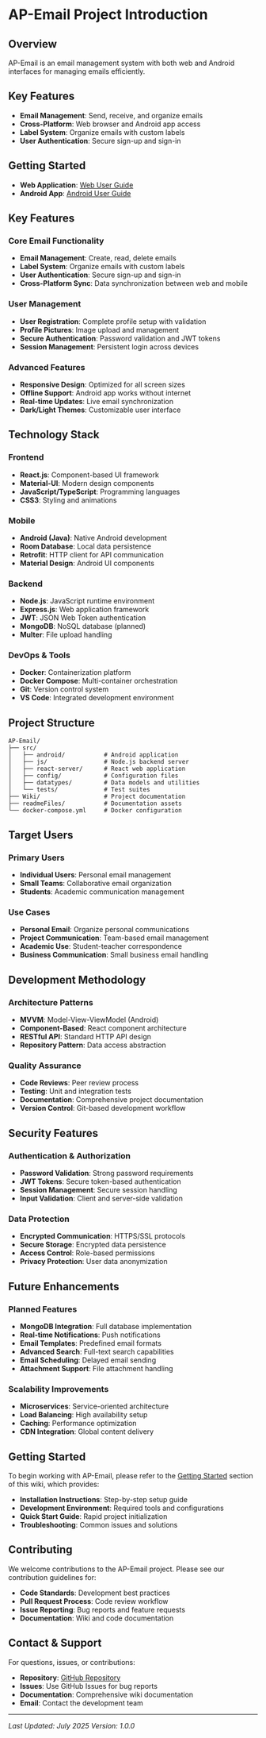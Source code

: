 # AP-Email Project Introduction

## Overview

AP-Email is an email management system with both web and Android interfaces for managing emails efficiently.

## Key Features

- **Email Management**: Send, receive, and organize emails
- **Cross-Platform**: Web browser and Android app access
- **Label System**: Organize emails with custom labels
- **User Authentication**: Secure sign-up and sign-in

## Getting Started

- **Web Application**: [Web User Guide](../Web_Application/README.md)
- **Android App**: [Android User Guide](../Android_Application/README.md)

## Key Features

### Core Email Functionality
- **Email Management**: Create, read, delete emails
- **Label System**: Organize emails with custom labels
- **User Authentication**: Secure sign-up and sign-in
- **Cross-Platform Sync**: Data synchronization between web and mobile

### User Management
- **User Registration**: Complete profile setup with validation
- **Profile Pictures**: Image upload and management
- **Secure Authentication**: Password validation and JWT tokens
- **Session Management**: Persistent login across devices

### Advanced Features
- **Responsive Design**: Optimized for all screen sizes
- **Offline Support**: Android app works without internet
- **Real-time Updates**: Live email synchronization
- **Dark/Light Themes**: Customizable user interface

## Technology Stack

### Frontend
- **React.js**: Component-based UI framework
- **Material-UI**: Modern design components
- **JavaScript/TypeScript**: Programming languages
- **CSS3**: Styling and animations

### Mobile
- **Android (Java)**: Native Android development
- **Room Database**: Local data persistence
- **Retrofit**: HTTP client for API communication
- **Material Design**: Android UI components

### Backend
- **Node.js**: JavaScript runtime environment
- **Express.js**: Web application framework
- **JWT**: JSON Web Token authentication
- **MongoDB**: NoSQL database (planned)
- **Multer**: File upload handling

### DevOps & Tools
- **Docker**: Containerization platform
- **Docker Compose**: Multi-container orchestration
- **Git**: Version control system
- **VS Code**: Integrated development environment

## Project Structure

```
AP-Email/
├── src/
│   ├── android/           # Android application
│   ├── js/                # Node.js backend server
│   ├── react-server/      # React web application
│   ├── config/            # Configuration files
│   ├── datatypes/         # Data models and utilities
│   └── tests/             # Test suites
├── Wiki/                  # Project documentation
├── readmeFiles/           # Documentation assets
└── docker-compose.yml     # Docker configuration
```

## Target Users

### Primary Users
- **Individual Users**: Personal email management
- **Small Teams**: Collaborative email organization
- **Students**: Academic communication management

### Use Cases
- **Personal Email**: Organize personal communications
- **Project Communication**: Team-based email management
- **Academic Use**: Student-teacher correspondence
- **Business Communication**: Small business email handling

## Development Methodology

### Architecture Patterns
- **MVVM**: Model-View-ViewModel (Android)
- **Component-Based**: React component architecture
- **RESTful API**: Standard HTTP API design
- **Repository Pattern**: Data access abstraction

### Quality Assurance
- **Code Reviews**: Peer review process
- **Testing**: Unit and integration tests
- **Documentation**: Comprehensive project documentation
- **Version Control**: Git-based development workflow

## Security Features

### Authentication & Authorization
- **Password Validation**: Strong password requirements
- **JWT Tokens**: Secure token-based authentication
- **Session Management**: Secure session handling
- **Input Validation**: Client and server-side validation

### Data Protection
- **Encrypted Communication**: HTTPS/SSL protocols
- **Secure Storage**: Encrypted data persistence
- **Access Control**: Role-based permissions
- **Privacy Protection**: User data anonymization

## Future Enhancements

### Planned Features
- **MongoDB Integration**: Full database implementation
- **Real-time Notifications**: Push notifications
- **Email Templates**: Predefined email formats
- **Advanced Search**: Full-text search capabilities
- **Email Scheduling**: Delayed email sending
- **Attachment Support**: File attachment handling

### Scalability Improvements
- **Microservices**: Service-oriented architecture
- **Load Balancing**: High availability setup
- **Caching**: Performance optimization
- **CDN Integration**: Global content delivery

## Getting Started

To begin working with AP-Email, please refer to the [Getting Started](../Getting_Started/README.md) section of this wiki, which provides:

- **Installation Instructions**: Step-by-step setup guide
- **Development Environment**: Required tools and configurations
- **Quick Start Guide**: Rapid project initialization
- **Troubleshooting**: Common issues and solutions

## Contributing

We welcome contributions to the AP-Email project. Please see our contribution guidelines for:

- **Code Standards**: Development best practices
- **Pull Request Process**: Code review workflow
- **Issue Reporting**: Bug reports and feature requests
- **Documentation**: Wiki and code documentation

## Contact & Support

For questions, issues, or contributions:
- **Repository**: [GitHub Repository](https://github.com/OmerElmaliach/AP-Email)
- **Issues**: Use GitHub Issues for bug reports
- **Documentation**: Comprehensive wiki documentation
- **Email**: Contact the development team

---

*Last Updated: July 2025*
*Version: 1.0.0*
